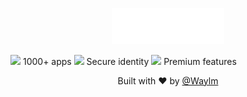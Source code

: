 <p align="center">
  <img src="./logo.svg" alt="Waylm Logo" width="180">
</p>

<img src="https://cdn.jsdelivr.net/gh/twitter/twemoji@14.0.2/assets/svg/1f680.svg" width="20"/> 1000+ apps
<img src="https://cdn.jsdelivr.net/gh/twitter/twemoji@14.0.2/assets/svg/1f512.svg" width="20"/> Secure identity
<img src="https://cdn.jsdelivr.net/gh/twitter/twemoji@14.0.2/assets/svg/1f48e.svg" width="20"/> Premium features


<p align="center">
  Built with ❤️ by <a href="https://github.com/Waylm">@Waylm</a>
</p>
